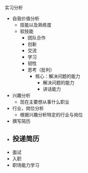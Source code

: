 

实习分析

- 自我价值分析
	- 技能以及熟练度
	- 软技能
		- 团队合作
		- 创新
		- 交流
		- 学习
		- 韧性
		- 思考（批判）
			- 核心：解决问题的能力
				- 解决问题的能力
				- 讲话能力
- 兴趣分析
	- 现在主要想从事什么职业
- 行业，岗位分析
	- 根据兴趣分析特定的行业与岗位
- 撰写简历 
- 投递简历
	- 
- 面试
- 入职
- 职场能力学习